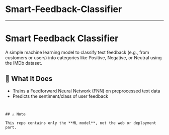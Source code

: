 # Smart-Feedback-Classifier


---

# Smart Feedback Classifier

A simple machine learning model to classify text feedback (e.g., from customers or users) into categories like Positive, Negative, or Neutral using the IMDb dataset.

## 🧠 What It Does

* Trains a Feedforward Neural Network (FNN) on preprocessed text data
* Predicts the sentiment/class of user feedback

```


## ⚠️ Note

This repo contains only the **ML model**, not the web or deployment part.

